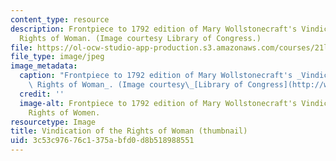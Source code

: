 ```yaml
---
content_type: resource
description: Frontpiece to 1792 edition of Mary Wollstonecraft's Vindication of the
  Rights of Woman. (Image courtesy Library of Congress.)
file: https://ol-ocw-studio-app-production.s3.amazonaws.com/courses/21l-471-major-english-novels-reading-romantic-fiction-spring-2002/3c53c97676c1375abfd0d8b518988551_21l-471s02-th.jpg
file_type: image/jpeg
image_metadata:
  caption: "Frontpiece to 1792 edition of Mary Wollstonecraft's _Vindication of the\
    \ Rights of Woman_. (Image courtesy\_[Library of Congress](http://www.loc.gov/exhibits/british/britobje.html).)"
  credit: ''
  image-alt: Frontpiece to 1792 edition of Mary Wollstonecraft's Vindication of the
    Rights of Women.
resourcetype: Image
title: Vindication of the Rights of Woman (thumbnail)
uid: 3c53c976-76c1-375a-bfd0-d8b518988551
---
```

